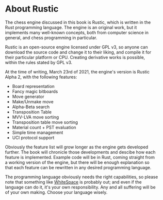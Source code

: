 # About Rustic

The chess engine discussed in this book is Rustic, which is written in the
Rust programming language. The engine is an original work, but it
implements many well-known concepts, both from computer science in general,
and chess programming in particular.

Rustic is an open-source engine licensed under GPL v3, so anyone can
download the source code and change it to their liking, and compile it for
their particular platform or CPU. Creating derivative works is possible,
within the rules stated by GPL v3.

At the time of writing, March 23rd of 2021, the engine's version is Rustic
Alpha 2, with the following features:

* Board representation
* Fancy magic bitboards
* Move generator
* Make/Unmake move
* Alpha-Beta search
* Transposition Table
* MVV-LVA move sorting
* Transposition table move sorting
* Material count + PST evaluation
* Simple time management
* UCI protocol support

Obviously the feature list will grow longer as the engine gets developed
further. The book will chronicle those developments and descibe how each
feature is implemented. Example code will be in Rust, coming straight from
a working version of the engine, but there will be enough explanation so
that each feature can be rewritten in any desired programming language.

The programming language obviously needs the right capabilities, so please
note that something like
[WhiteSpace](https://en.wikipedia.org/wiki/Whitespace_(programming_language))
is probably out; and even if the language can do it, it's your own
responsibility. Any and all suffering will be of your own making. Choose
your language wisely.